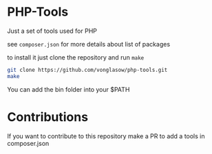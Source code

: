 PHP-Tools
=========

Just a set of tools used for PHP

see `composer.json` for more details about list of packages

to install it just clone the repository and run `make`

```sh
git clone https://github.com/vonglasow/php-tools.git
make
```

You can add the bin folder into your $PATH

Contributions
=============
If you want to contribute to this repository make a PR to add a tools in
composer.json

